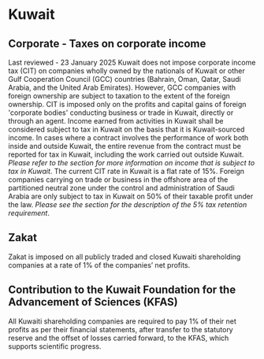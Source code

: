 # Kuwait
## Corporate - Taxes on corporate income
Last reviewed - 23 January 2025
Kuwait does not impose corporate income tax (CIT) on companies wholly owned by the nationals of Kuwait or other Gulf Cooperation Council (GCC) countries (Bahrain, Oman, Qatar, Saudi Arabia, and the United Arab Emirates). However, GCC companies with foreign ownership are subject to taxation to the extent of the foreign ownership. CIT is imposed only on the profits and capital gains of foreign 'corporate bodies' conducting business or trade in Kuwait, directly or through an agent.
Income earned from activities in Kuwait shall be considered subject to tax in Kuwait on the basis that it is Kuwait-sourced income. In cases where a contract involves the performance of work both inside and outside Kuwait, the entire revenue from the contract must be reported for tax in Kuwait, including the work carried out outside Kuwait. _Please refer to the section for more information on income that is subject to tax in Kuwait_.
The current CIT rate in Kuwait is a flat rate of 15%.
Foreign companies carrying on trade or business in the offshore area of the partitioned neutral zone under the control and administration of Saudi Arabia are only subject to tax in Kuwait on 50% of their taxable profit under the law.
_Please see the section for the description of the 5% tax retention requirement_.
## Zakat
Zakat is imposed on all publicly traded and closed Kuwaiti shareholding companies at a rate of 1% of the companies’ net profits.
## Contribution to the Kuwait Foundation for the Advancement of Sciences (KFAS)
All Kuwaiti shareholding companies are required to pay 1% of their net profits as per their financial statements, after transfer to the statutory reserve and the offset of losses carried forward, to the KFAS, which supports scientific progress.
